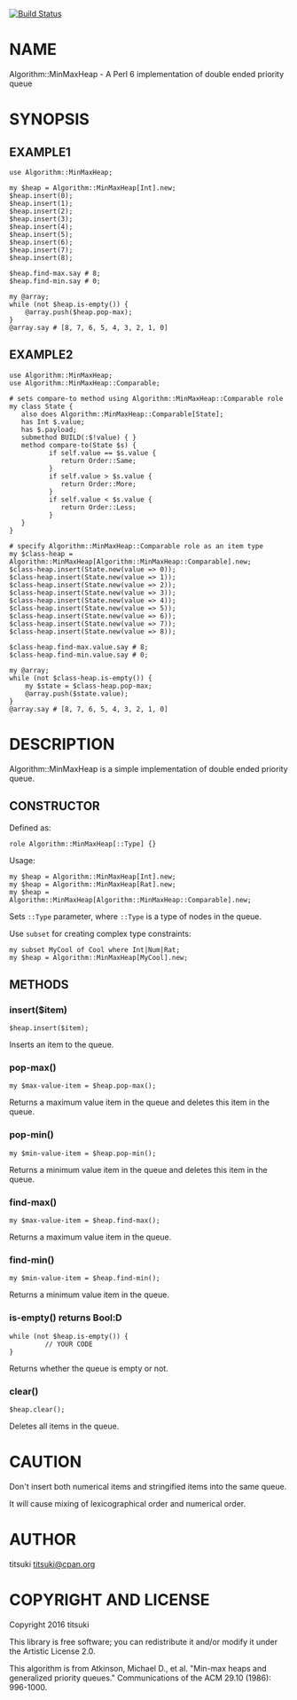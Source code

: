 [![Build Status](https://travis-ci.org/titsuki/p6-Algorithm-MinMaxHeap.svg?branch=master)](https://travis-ci.org/titsuki/p6-Algorithm-MinMaxHeap)

NAME
====

Algorithm::MinMaxHeap - A Perl 6 implementation of double ended priority queue

SYNOPSIS
========

EXAMPLE1
--------

    use Algorithm::MinMaxHeap;

    my $heap = Algorithm::MinMaxHeap[Int].new;
    $heap.insert(0);
    $heap.insert(1);
    $heap.insert(2);
    $heap.insert(3);
    $heap.insert(4);
    $heap.insert(5);
    $heap.insert(6);
    $heap.insert(7);
    $heap.insert(8);

    $heap.find-max.say # 8;
    $heap.find-min.say # 0;

    my @array;
    while (not $heap.is-empty()) {
	    @array.push($heap.pop-max);
    }
    @array.say # [8, 7, 6, 5, 4, 3, 2, 1, 0]

EXAMPLE2
--------

    use Algorithm::MinMaxHeap;
    use Algorithm::MinMaxHeap::Comparable;

    # sets compare-to method using Algorithm::MinMaxHeap::Comparable role
    my class State {
       also does Algorithm::MinMaxHeap::Comparable[State];
       has Int $.value;
       has $.payload;
       submethod BUILD(:$!value) { }
       method compare-to(State $s) {
              if self.value == $s.value {
                 return Order::Same;
              }
              if self.value > $s.value {
                 return Order::More;
              }
              if self.value < $s.value {
                 return Order::Less;
              }
       }
    }

    # specify Algorithm::MinMaxHeap::Comparable role as an item type
    my $class-heap = Algorithm::MinMaxHeap[Algorithm::MinMaxHeap::Comparable].new;
    $class-heap.insert(State.new(value => 0));
    $class-heap.insert(State.new(value => 1));
    $class-heap.insert(State.new(value => 2));
    $class-heap.insert(State.new(value => 3));
    $class-heap.insert(State.new(value => 4));
    $class-heap.insert(State.new(value => 5));
    $class-heap.insert(State.new(value => 6));
    $class-heap.insert(State.new(value => 7));
    $class-heap.insert(State.new(value => 8));

    $class-heap.find-max.value.say # 8;
    $class-heap.find-min.value.say # 0;

    my @array;
    while (not $class-heap.is-empty()) {
	    my $state = $class-heap.pop-max;
	    @array.push($state.value);
    }
    @array.say # [8, 7, 6, 5, 4, 3, 2, 1, 0]

DESCRIPTION
===========

Algorithm::MinMaxHeap is a simple implementation of double ended priority queue.

CONSTRUCTOR
-----------

Defined as:

    role Algorithm::MinMaxHeap[::Type] {}

Usage:

    my $heap = Algorithm::MinMaxHeap[Int].new;
    my $heap = Algorithm::MinMaxHeap[Rat].new;
    my $heap = Algorithm::MinMaxHeap[Algorithm::MinMaxHeap::Comparable].new;

Sets `::Type` parameter, where `::Type` is a type of nodes in the queue.

Use `subset` for creating complex type constraints:

    my subset MyCool of Cool where Int|Num|Rat;
    my $heap = Algorithm::MinMaxHeap[MyCool].new;

METHODS
-------

### insert($item)

    $heap.insert($item);

Inserts an item to the queue.

### pop-max()

    my $max-value-item = $heap.pop-max();

Returns a maximum value item in the queue and deletes this item in the queue.

### pop-min()

    my $min-value-item = $heap.pop-min();

Returns a minimum value item in the queue and deletes this item in the queue.

### find-max()

    my $max-value-item = $heap.find-max();

Returns a maximum value item in the queue.

### find-min()

    my $min-value-item = $heap.find-min();

Returns a minimum value item in the queue.

### is-empty() returns Bool:D

    while (not $heap.is-empty()) {
	         // YOUR CODE
    }

Returns whether the queue is empty or not.

### clear()

    $heap.clear();

Deletes all items in the queue.

CAUTION
=======

Don't insert both numerical items and stringified items into the same queue.

It will cause mixing of lexicographical order and numerical order.

AUTHOR
======

titsuki <titsuki@cpan.org>

COPYRIGHT AND LICENSE
=====================

Copyright 2016 titsuki

This library is free software; you can redistribute it and/or modify it under the Artistic License 2.0.

This algorithm is from Atkinson, Michael D., et al. "Min-max heaps and generalized priority queues." Communications of the ACM 29.10 (1986): 996-1000.
